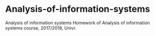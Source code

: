 # Analysis-of-information-systems
Analysis of information systems
Homework of Analysis of information systems course, 2017/2018, Univr.
